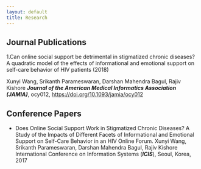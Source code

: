 ```yaml
---
layout: default
title: Research
---
```


## __Journal Publications__

1.Can online social support be detrimental in stigmatized chronic diseases? A quadratic model of the effects of informational and emotional support on self-care behavior of HIV patients (2018) 

  Xunyi Wang, Srikanth Parameswaran, Darshan Mahendra Bagul, Rajiv Kishore ___Journal of the American Medical Informatics
  Association (JAMIA)___, ocy012, https://doi.org/10.1093/jamia/ocy012


## __Conference Papers__

* Does Online Social Support Work in Stigmatized Chronic Diseases? A Study of the Impacts of Different Facets of Informational and Emotional Support on Self-Care Behavior in an HIV Online Forum.
 Xunyi Wang, Srikanth Parameswaran, Darshan Mahendra Bagul, Rajiv Kishore  
International Conference on Information Systems (___ICIS___), Seoul, Korea, 2017
